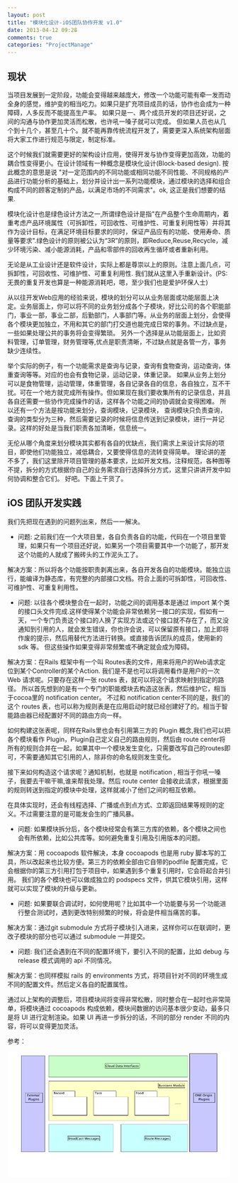 ```yaml
---
layout: post
title: "模块化设计-iOS团队协作开发 v1.0"
date: 2013-04-12 09:28
comments: true
categories: "ProjectManage"
---
```


## 现状

当项目发展到一定阶段，功能会变得越来越庞大，修改一个功能可能有牵一发而动全身的感觉，维护变的相当吃力。如果只是扩充项目成员的话，协作也会成为一种障碍，人多反而不能提高生产率。 如果只是一、两个成员开发的项目还好说，之间的沟通与协作更加灵活而松散，也许吼一嗓子就可以完成。 但如果人员也从几个到十几个，甚至几十个。就不能再靠传统流程开发了，需要更深入系统架构层面将大家工作进行规范与限定，制定标准。

这个时候我们就需要更好的架构设计应用，使得开发与协作变得更加高效，功能的耦合性变得更小。在设计领域有一种概念是模块化设计(Block-based design).  按此概念的意思是说 "对一定范围内的不同功能或相同功能不同性能、不同规格的产品进行功能分析的基础上，划分并设计出一系列功能模块，通过模块的选择和组合构成不同的顾客定制的产品，以满足市场的不同需求"。ok, 这正是我们想要的结果.

模块化设计也是绿色设计方法之一,所谓绿色设计是指"在产品整个生命周期内，着重考虑产品环境属性（可拆卸性，可回收性、可维护性、可重复利用性等）并将其作为设计目标，在满足环境目标要求的同时，保证产品应有的功能、使用寿命、质量等要求".绿色设计的原则被公认为“3R”的原则，即Reduce,Reuse,Recycle，减少环境污染、减小能源消耗，产品和零部件的回收再生循环或者重新利用。

无论是从工业设计还是软件设计，实际上都是尊崇以上的原则。注意上面几点，可拆卸性，可回收性、可维护性、可重复利用性. 我们就从这里入手重新设计。(PS:无畏的重复开发也算是一种能源消耗吧，嗯，至少我们也是爱护环保人士)

从以往开发Web应用的经验来说，模块的划分可以从业务层面或功能层面上决定。业务层面上，你可以将不同的业务划分成各个子模块，好比公司的各个职能部门，事业一部，事业二部，后勤部门，人事部门等。从业务的层面上划分，会使得各个模块更加独立，不用和其它的部门打交道也能完成日常的事务。不过缺点是，一些如果处理公共的事务将会变得繁琐。 另外一个选择是从功能层面上，比如资料管理，订单管理，财务管理等,优点是职责清晰，不过缺点就是各管一方，事务缺少连续性。

举个实际的例子，有一个功能需求是查询与记录，查询有食物查询，运动查询，体重查询等等。对应的也会有食物记录，运动记录，体重记录。 如果从业务上划分可以是食物管理，运动管理，体重管理，各自记录各自的信息，各自独立，互不干扰。可在一个地方就完成所有操作。但如果现在我们要收集所有的记录信息，并且各自还需要一些协作完成操作的话，这样各个功能之间的协调就会变得困难。 所以还有一个方法是按功能来划分，查询模块，记录模块， 查询模块只负责查询，查询的类型分为三种，然后需要记录的时候将信息传送到记录模块，进行一并记录。这样的好处是当我们职责各加清晰，信息统一。

无伦从哪个角度来划分模块其实都有各自的优缺点，我们需求上来设计实际的项目，即使他们功能独立，减低耦合，又要使得信息的流转变得简单。 理论讲的差不多了，我们这里除开项目管理的基本要求，比如开发文档，注释规范，各种图等不提，拆分的方式根据你自己的业务需求自行选择拆分方式，这里只讲讲开发中如何协调和整合它们。
好吧。下面上干货了。

## iOS 团队开发实践

<!-- more -->

我们先把现在遇到的问题列出来，然后一一解决。

- 问题: 之前我们在一个大项目里，各自负责各自的功能，代码在一个项目里管理，如果只有一个项目还好说，如果另一个项目需要其中一个功能了，那开发这个功能的人就成了搬砖头的工作泥头工了。

解决方案：所以将各个功能按职责剥离出来，各自开发各自的功能模块。能独立运行，能编译为静态库，有完整的内部接口文档。符合上面的可拆卸性，可回收性、可维护性、可重复利用性。

- 问题: 以往各个模块整合在一起时，功能之间的调用基本是通过 import 某个类的接口头文件完成.这样使得某个功能会非常依赖另一接口的实现，假如有一天，一个专门负责这个接口的人换了实现方法或这个接口就不存在了，而又没通知到引用的人，就会发生错误，你也许会说，可以保留原有接口，加上即将作废的提示，然后用替代方法进行转换。或直接告诉团队的成员，使用新的 sdk 等。 但这些操作如果变得非常频繁或不确定就会成为障碍。

解决方案：在Rails 框架中有一个叫 Routes表的文件，用来将用户的Web请求定位到某个Controller的某个Action. 我们是不是也可以将调用看作是用户的一次 Web 请求呢。只要存在这样一张 routes 表，就可以将这个请求映射到指定的路径。 所以首先想到的是有一个专门的职能模块去构造这张表，然后维护它，相当于cocoa里的 notification center。 不过和 notification center不同的是，我们的这个 routes 表，也可以称为规则表是在应用启动时就已经创建好了的。相当于智能路由器已经配置好不同的路由方向一样。

如何构建这张表呢，同样在Rails里也会有引用第三方的 Plugin 概念,我们也可以把各个模块看作 Plugin，Plugin自己定义自己的路由规则，然后由 route center将所有的规则合并在一起，如果其中一个模块发生变化，只需要改写自己的routes即可，不需要通知其它引用的人，除非你的命名规则发生变化。

接下来如何构造这个请求呢？通知机制，也就是 notification , 相当于你吼一嗓子，我要去干嘛干嘛,谁来帮我处理。然后 route center 会接收此请求，根据里面的规则转送到指定的模块中处理，这样就减小了他们之间的相互依赖。

在具体实现时，还会有线程选择、广播或点到点方式、立即返回结果等规则的定义。不过需要注意的是可能发会生的广播风暴。

- 问题: 如果模块拆分后，各个模块经常会有第三方库的依赖，各个模块之间也会有所依赖，比如公共库等。如何避免重复引用及引用版本的问题。

解决方案：用 cocoapods 软件解决，本身 cocoapods 也是用 ruby 脚本写的工具，所以改起来也比较方便。第三方的依赖全部由它自带的podfile 配置完成，它会根据你的第三方引用打包于项目中，如果遇到多个重复引用时，它会将起合并引用。 我们的各个模块也可以做成独立的 podspecs 文件，供其它模块引用，这样就可以实现了模块的升级与更新。

- 问题: 如果要联合调试时，如何使用呢？比如其中一个功能要与另一个功能进行整合测试时，遇到更改特别频繁的时候，将会是件相当痛苦的事。

解决方案：通过git submodule 方式将子模块引入进来，这样你可以在联调时，更改子模块的部分也可以通过 submodule 一并提交。

- 问题: 我们还会遇到在不同的配置环境下，要引入不同的配置，比如 debug 与 release 模式调用的 api 不同情况。

解决方案：也同样模拟 rails 的 environments 方式，将项目针对不同的环境生成不同的配置文件。然后定义各自的配置属性。

通过以上架构的调整后，项目模块间将变得非常松散，同时整合在一起时也非常简单，将模块通过 cocoapods 构成依赖，模块间数据的访问基本很少变动，最多只是将 UI 进行定制渲染。如果 UI 再进一步拆分的话，不同的部分 render 不同的内容，将可以变得更加灵活。

参考：

![one block based](/assets/one_block_based.png)


